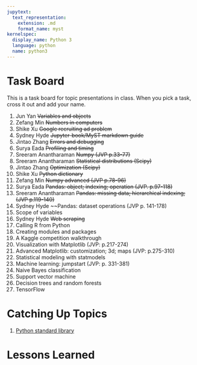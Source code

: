 ```yaml
---
jupytext:
  text_representation:
    extension: .md
    format_name: myst
kernelspec:
  display_name: Python 3
  language: python
  name: python3
---
```


# Task Board

This is a task board for topic presentations in class.
When you pick a task, cross it out and add your name.


1. Jun Yan ~~Variables and objects~~ 
1. Zefang Min ~~Numbers in computers~~
1. Shike Xu ~~Google recruiting ad problem~~
1. Sydney Hyde ~~Jupyter-book/MyST markdown guide~~
1. Jintao Zhang ~~Errors and debugging~~
1. Surya Eada ~~Profiling and timing~~
1. Sreeram Anantharaman ~~Numpy (JVP p.33-77)~~
1. Sreeram Anantharaman ~~Statistical distributions (Scipy)~~
1. Jintao Zhang ~~Optimization (Scipy)~~
1. Shike Xu ~~Python dictionary~~
1. Zefang Min ~~Numpy advanced (JVP p.78-96)~~
1. Surya Eada ~~Pandas: object; indexing; operation (JVP. p.97-118)~~
1. Sreeram Anantharaman ~~Pandas: missing data; hierarchical indexing; (JVP p.119-140)~~
1. Sydney Hyde ~~Pandas: dataset operations (JVP p. 141-178)
1. Scope of variables
1. Sydney Hyde ~~Web scraping~~
1. Calling R from Python
1. Creating modules and packages
1. A Kaggle competition walkthrough
1. Visualization with Matplotlib (JVP: p.217-274)
1. Advanced Matplotlib: customization; 3d; maps (JVP: p.275-310)
1. Statistical modeling with statmodels
1. Machine learning: jumpstart (JVP: p. 331-381)
1. Naive Bayes classification
1. Support vector machine
1. Decision trees and random forests
1. TensorFlow


# Catching Up Topics

1. [Python standard library](https://docs.python.org/3/library/)


# Lessons Learned


